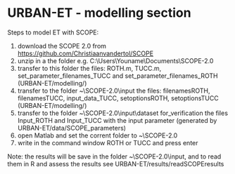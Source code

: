 # URBAN-ET - modelling section

Steps to model ET with SCOPE:
1) download the SCOPE 2.0 from https://github.com/Christiaanvandertol/SCOPE
2) unzip in a the folder e.g. C:\Users\Youname\Documents\SCOPE-2.0
3) transfer to this folder the files: ROTH.m, TUCC.m, set_parameter_filenames_TUCC and set_parameter_filenames_ROTH (URBAN-ET/modelling/)
4) transfer to the folder ~\SCOPE-2.0\input the files: filenamesROTH, filenamesTUCC, input_data_TUCC, setoptionsROTH, setoptionsTUCC (URBAN-ET/modelling/)
5) transfer to the folder ~\SCOPE-2.0\input\dataset for_verification the files Input_ROTH and Input_TUCC with the input parameter (generated by URBAN-ET/data/SCOPE_parameters)
6) open Matlab and set the corrent folder to ~\SCOPE-2.0
7) write in the command window ROTH or TUCC and press enter

Note: the results will be save in the folder ~\SCOPE-2.0\input, and to read them in R and assess the results see URBAN-ET/results/readSCOPEresults
